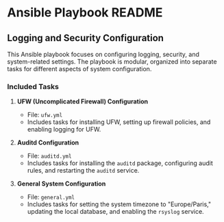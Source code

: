 # Ansible Playbook README

## Logging and Security Configuration

This Ansible playbook focuses on configuring logging, security, and system-related settings. The playbook is modular, organized into separate tasks for different aspects of system configuration.

### Included Tasks

1. **UFW (Uncomplicated Firewall) Configuration**
   - File: `ufw.yml`
   - Includes tasks for installing UFW, setting up firewall policies, and enabling logging for UFW.

2. **Auditd Configuration**
   - File: `auditd.yml`
   - Includes tasks for installing the `auditd` package, configuring audit rules, and restarting the `auditd` service.

3. **General System Configuration**
   - File: `general.yml`
   - Includes tasks for setting the system timezone to "Europe/Paris," updating the local database, and enabling the `rsyslog` service.
